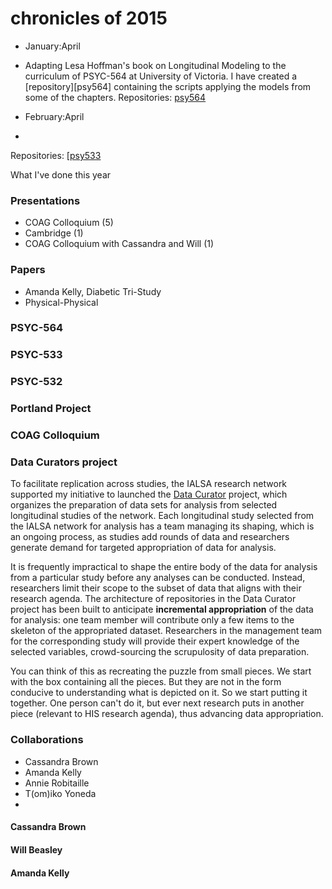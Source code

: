 chronicles of 2015
===

* January:April    
 - Adapting Lesa Hoffman's book on Longitudinal Modeling to the curriculum of PSYC-564 at University of Victoria. I have created a [repository][psy564] containing the scripts applying the models from some of the chapters.  Repositories: [psy564]()
 
 * February:April
 - 
 Repositories: [[psy533][psy533]
 
 
 What I've done this year
 
 ### Presentations
 - COAG Colloquium (5)  
 - Cambridge (1)   
 - COAG Colloquium with Cassandra and Will (1)  
 
 ### Papers   
 - Amanda Kelly, Diabetic Tri-Study  
 - Physical-Physical   
 
 
 
 ### PSYC-564
  
 
 ### PSYC-533
 
 ### PSYC-532
 
 ### Portland Project
 
 ### COAG Colloquium
 
 ### Data Curators project

 To facilitate replication across studies, the IALSA research network supported my initiative to launched the [Data Curator](https://github.com/IALSA/Data-Curator) project, which organizes the preparation of data sets for analysis from selected longitudinal studies of the network. Each longitudinal study selected from the IALSA network for analysis has a team managing its shaping, which is an ongoing process, as studies add rounds of data and researchers generate demand for targeted appropriation of data for analysis.
 
It is frequently impractical to shape the entire body of the data for analysis from a particular study before any analyses can be conducted. Instead, researchers limit their scope to the subset of data that aligns with their research agenda. The architecture of repositories in the Data Curator project has been built to anticipate **incremental appropriation** of the data for analysis: one team member will contribute only a few items to the skeleton of the appropriated dataset. 
Researchers in the management team for the corresponding study will provide their expert knowledge of the selected variables,  crowd-sourcing the scrupulosity of data preparation. 
 
You can think of this as recreating the puzzle from small pieces. We start with the box containing all the pieces. But they are not in the form conducive to understanding what is depicted on it. So we start putting it together. One person can't do it, but ever next research puts in another piece (relevant to HIS research agenda), thus advancing data appropriation. 
 
 
 ### Collaborations 
  - Cassandra Brown  
  - Amanda Kelly  
  - Annie Robitaille 
  - T(om)iko Yoneda
  - 

#### Cassandra Brown  

#### Will Beasley

#### Amanda Kelly 
 
 
 
 
 [psy533]:https://github.com/andkov/psy533
